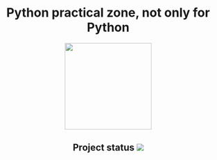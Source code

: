 <h1 align="center"> Python practical zone, not only for Python </h1>

<p align="center">
  <img src="https://upload.wikimedia.org/wikipedia/commons/thumb/c/c3/Python-logo-notext.svg/2000px-Python-logo-notext.svg.png" width="200" height="200"/>
</p>

<h2 align="center">Project status <img src="https://travis-ci.org/ajilraju/python-practical-zone.svg?branch=master"/></h2>

